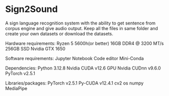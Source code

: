 # Sign2Sound
A sign language recognition system with the ability to get sentence from corpus engine and give audio output.
Keep all the files in same folder and create your own datasets or download the datasets.

Hardware requirements:
  Ryzen 5 5600h(or better)
  16GB DDR4 @ 3200 MT/s 
  256GB SSD
  Nvidia GTX 1650

Software requirements:
  Jupyter Notebook Code editor
  Mini-Conda

Dependencies:
  Python 3.12.8 
  Nvidia CUDA v12.6 GPU 
  Nvidia CUDnn v9.6.0 
  PyTorch v2.5.1 

Libraries/packages:
  PyTorch v2.5.1
  Py-CUDA v12.4.1
  cv2
  os
  numpy
  MediaPipe
